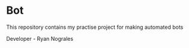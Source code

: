 # Bot
This repository contains my practise project for making automated bots 

Developer - Ryan Nograles
